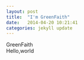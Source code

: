 ```yaml
---
layout: post
title:  "I'm GreenFaith"
date:   2014-04-20 10:21:41
categories: jekyll update
---
```


GreenFaith   
Hello,world




